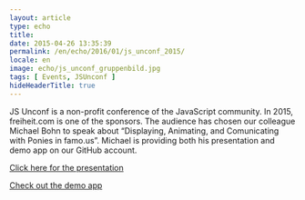 ```yaml
---
layout: article
type: echo
title:
date: 2015-04-26 13:35:39
permalink: /en/echo/2016/01/js_unconf_2015/
locale: en
image: echo/js_unconf_gruppenbild.jpg
tags: [ Events, JSUnconf ]
hideHeaderTitle: true
---
```


JS Unconf is a non-profit conference of the JavaScript community. In 2015, freiheit.com is one of the sponsors. The audience has chosen our colleague Michael Bohn to speak about “Displaying, Animating, and Comunicating with Ponies in famo.us”. Michael is providing both his presentation and demo app on our GitHub account. 

[Click here for the presentation](https://github.com/freiheit-com/famous-pony-examples)

[Check out the demo app](https://github.com/freiheit-com/famous-pony-ride)